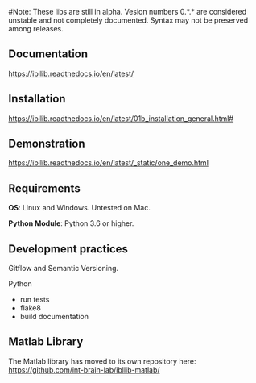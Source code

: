 #Note:
These libs are still in alpha. Vesion numbers 0.\*.\* are considered unstable and
not completely documented.
Syntax may not be preserved among releases.

## Documentation
https://ibllib.readthedocs.io/en/latest/

## Installation
https://ibllib.readthedocs.io/en/latest/01b_installation_general.html#

## Demonstration
https://ibllib.readthedocs.io/en/latest/_static/one_demo.html

## Requirements
**OS**: Linux and Windows. Untested on Mac.

**Python Module**: Python 3.6 or higher.


## Development practices
Gitflow and Semantic Versioning.

Python
-   run tests
-   flake8
-   build documentation


## Matlab Library
The Matlab library has moved to its own repository here: https://github.com/int-brain-lab/ibllib-matlab/
